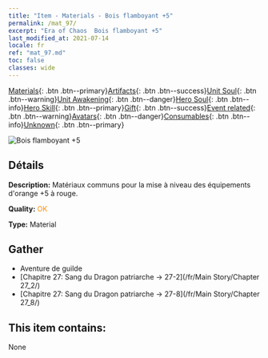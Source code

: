 ```yaml
---
title: "Item - Materials - Bois flamboyant +5"
permalink: /mat_97/
excerpt: "Era of Chaos  Bois flamboyant +5"
last_modified_at: 2021-07-14
locale: fr
ref: "mat_97.md"
toc: false
classes: wide
---
```

 [Materials](/ItemsFR/){: .btn .btn--primary}[Artifacts](/ItemsFR/Artifacts/){: .btn .btn--success}[Unit Soul](/ItemsFR/UnitSoul/){: .btn .btn--warning}[Unit Awakening](/ItemsFR/UnitAwakening/){: .btn .btn--danger}[Hero Soul](/ItemsFR/HeroSoul/){: .btn .btn--info}[Hero Skill](/ItemsFR/HeroSkill/){: .btn .btn--primary}[Gift](/ItemsFR/Gift/){: .btn .btn--success}[Event related](/ItemsFR/Events/){: .btn .btn--warning}[Avatars](/ItemsFR/Avatars/){: .btn .btn--danger}[Consumables](/ItemsFR/Consumables/){: .btn .btn--info}[Unknown](/ItemsFR/Unknown/){: .btn .btn--primary}

 ![Bois flamboyant +5](/images/t/i_cailiao_mucai3.png)

## Détails
 **Description:** Matériaux communs pour la mise à niveau des équipements d'orange +5 à rouge.

 **Quality:** <span style="color: #FF8C00">OK</span>

 **Type:** Material

## Gather

*    Aventure de guilde 
*    [Chapitre 27: Sang du Dragon patriarche -> 27-2](/fr/Main Story/Chapter 27_2/) 
*    [Chapitre 27: Sang du Dragon patriarche -> 27-8](/fr/Main Story/Chapter 27_8/) 

## This item contains:

  None

